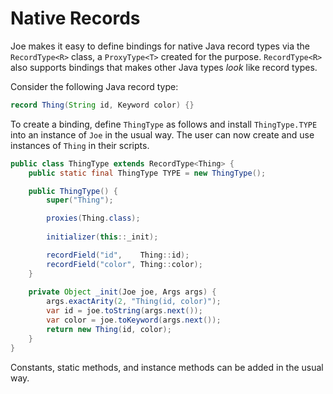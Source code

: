 # Native Records

Joe makes it easy to define bindings for native Java record types via the
`RecordType<R>` class, a `ProxyType<T>` created for the 
purpose.  `RecordType<R>` also supports bindings that makes other Java
types *look* like record types.

Consider the following Java record type:

```java
record Thing(String id, Keyword color) {}
```

To create a binding, define `ThingType` as follows and install
`ThingType.TYPE` into an instance of `Joe` in the usual way.  The user
can now create and use instances of `Thing` in their scripts.

```java
public class ThingType extends RecordType<Thing> {
    public static final ThingType TYPE = new ThingType();

    public ThingType() {
        super("Thing");

        proxies(Thing.class);
        
        initializer(this::_init);

        recordField("id",    Thing::id);
        recordField("color", Thing::color);
    }
    
    private Object _init(Joe joe, Args args) {
        args.exactArity(2, "Thing(id, color)");
        var id = joe.toString(args.next());
        var color = joe.toKeyword(args.next());
        return new Thing(id, color);
    }
}
```

Constants, static methods, and instance methods can be added in the usual
way.